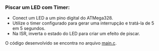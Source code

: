 ### Piscar um LED com Timer:
- Conect um LED a um pino digital do ATMega328.
- Utilize o timer configurado para gerar uma interrupção e tratá-la de 5 em 5 segundos.
- Na ISR, inverta o estado do LED para criar um efeito de piscar.

O código desenvolvido se encontra no arquivo [main.c](./main.c).